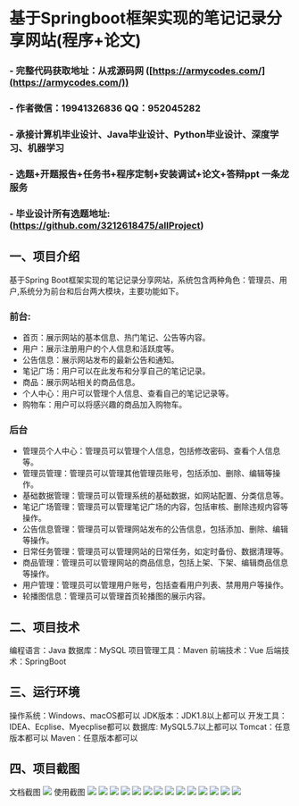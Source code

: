 基于Springboot框架实现的笔记记录分享网站(程序+论文)
=
### - 完整代码获取地址：从戎源码网 ([https://armycodes.com/](https://armycodes.com/))
### - 作者微信：19941326836  QQ：952045282 
### - 承接计算机毕业设计、Java毕业设计、Python毕业设计、深度学习、机器学习
### - 选题+开题报告+任务书+程序定制+安装调试+论文+答辩ppt 一条龙服务
### - 毕业设计所有选题地址:(https://github.com/3212618475/allProject)


一、项目介绍
---
基于Spring Boot框架实现的笔记记录分享网站，系统包含两种角色：管理员、用户,系统分为前台和后台两大模块，主要功能如下。
### 前台:
- 首页：展示网站的基本信息、热门笔记、公告等内容。
- 用户：展示注册用户的个人信息和活跃度等。
- 公告信息：展示网站发布的最新公告和通知。
- 笔记广场：用户可以在此发布和分享自己的笔记记录。
- 商品：展示网站相关的商品信息。
- 个人中心：用户可以管理个人信息、查看自己的笔记记录等。
- 购物车：用户可以将感兴趣的商品加入购物车。

### 后台
- 管理员个人中心：管理员可以管理个人信息，包括修改密码、查看个人信息等。
- 管理员管理：管理员可以管理其他管理员账号，包括添加、删除、编辑等操作。
- 基础数据管理：管理员可以管理系统的基础数据，如网站配置、分类信息等。
- 笔记广场管理：管理员可以管理笔记广场的内容，包括审核、删除违规内容等操作。
- 公告信息管理：管理员可以管理网站发布的公告信息，包括添加、删除、编辑等操作。
- 日常任务管理：管理员可以管理网站的日常任务，如定时备份、数据清理等。
- 商品管理：管理员可以管理网站的商品信息，包括上架、下架、编辑商品信息等操作。
- 用户管理：管理员可以管理用户账号，包括查看用户列表、禁用用户等操作。
- 轮播图信息：管理员可以管理首页轮播图的展示内容。


二、项目技术
---
编程语言：Java
数据库：MySQL
项目管理工具：Maven
前端技术：Vue
后端技术：SpringBoot

三、运行环境
---
操作系统：Windows、macOS都可以
JDK版本：JDK1.8以上都可以
开发工具：IDEA、Ecplise、Myecplise都可以
数据库: MySQL5.7以上都可以
Tomcat：任意版本都可以
Maven：任意版本都可以

四、项目截图
---
文档截图
![](limage/1.png)
使用截图
![](image/1.png)
![](image/2.png)
![](image/3.png)
![](image/4.png)
![](image/5.png)
![](image/6.png)
![](image/7.png)
![](image/8.png)
![](image/9.png)
![](image/10.png)
![](image/11.png)
![](image/12.png)
![](image/13.png)
![](image/14.png)
